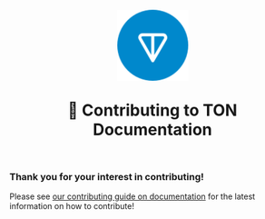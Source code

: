 <h1 align="center" style="margin-top: 1em; margin-bottom: 2em;">
  <p><a href="https://ton.org"><img alt="TON logo" src="./static/img/ton_symbol.svg" alt="ton.org" width="125"></a></p>
  <p>👋 Contributing to TON Documentation</p>
</h1>

### Thank you for your interest in contributing!

Please see [our contributing guide on documentation](https://docs.ton.org/contribute/) for the latest information on how to contribute!